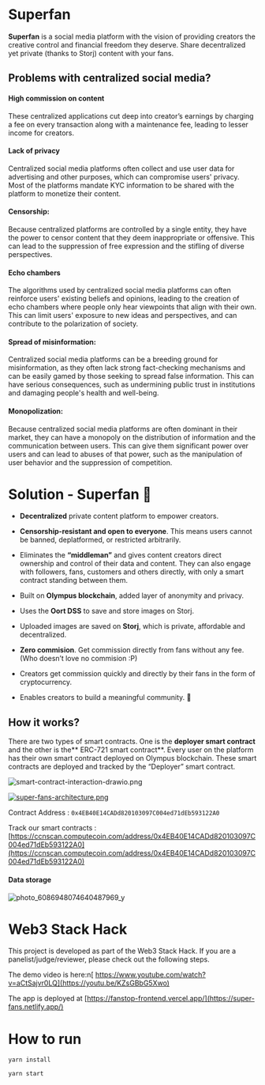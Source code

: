 # Superfan

**Superfan** is a social media platform with the vision of providing creators the creative control and financial freedom they deserve. Share decentralized yet private (thanks to Storj) content with your fans.

## Problems with centralized social media?


#### High commission on content
These centralized applications cut deep into creator’s earnings by charging a fee on every transaction along with a maintenance fee, leading to lesser income for creators. 


#### Lack of privacy
Centralized social media platforms often collect and use user data for advertising and other purposes, which can compromise users' privacy. Most of the platforms mandate KYC information to be shared with the platform to monetize their content.


#### Censorship: 
Because centralized platforms are controlled by a single entity, they have the power to censor content that they deem inappropriate or offensive. This can lead to the suppression of free expression and the stifling of diverse perspectives.


#### Echo chambers
The algorithms used by centralized social media platforms can often reinforce users' existing beliefs and opinions, leading to the creation of echo chambers where people only hear viewpoints that align with their own. This can limit users' exposure to new ideas and perspectives, and can contribute to the polarization of society.


#### Spread of misinformation:
Centralized social media platforms can be a breeding ground for misinformation, as they often lack strong fact-checking mechanisms and can be easily gamed by those seeking to spread false information. This can have serious consequences, such as undermining public trust in institutions and damaging people's health and well-being.

#### Monopolization: 

Because centralized social media platforms are often dominant in their market, they can have a monopoly on the distribution of information and the communication between users. This can give them significant power over users and can lead to abuses of that power, such as the manipulation of user behavior and the suppression of competition.


# Solution - Superfan :rocket:

- **Decentralized** private content platform to empower creators.

- **Censorship-resistant and open to everyone**. This means users cannot be banned, deplatformed, or restricted arbitrarily.

- Eliminates the **“middleman”** and gives content creators direct ownership and control of their data and content. They can also engage with followers, fans, customers and others directly, with only a smart contract standing between them.

- Built on **Olympus blockchain**, added layer of anonymity and privacy.

- Uses the **Oort DSS** to save and store images on Storj. 

- Uploaded images are saved on **Storj**, which is private, affordable and decentralized. 

- **Zero commision**. Get commission directly from fans without any fee. (Who doesn’t love no commision :P) 

- Creators get commission quickly and directly by their fans in the form of cryptocurrency.

- Enables creators to build a meaningful community. 🤝
 

## How it works? 

There are two types of smart contracts. One is the **deployer smart contract** and the other is the** ERC-721 smart contract**. Every user on the platform has their own smart contract deployed on Olympus blockchain. These smart contracts are deployed and tracked by the “Deployer” smart contract.

![smart-contract-interaction-drawio.png](https://user-images.githubusercontent.com/32927328/205826259-1fdc9eb9-6029-495d-aeb8-f5fe500ee4a1.jpeg)

[![super-fans-architecture.png](https://i.postimg.cc/pV1bCqpy/super-fans-architecture.png)](https://postimg.cc/4ntSNvvT)

Contract Address : ```0x4EB40E14CADd820103097C004ed71dEb593122A0```

Track our smart contracts : [https://ccnscan.computecoin.com/address/0x4EB40E14CADd820103097C004ed71dEb593122A0](https://ccnscan.computecoin.com/address/0x4EB40E14CADd820103097C004ed71dEb593122A0)

#### Data storage 

![photo_6086948074640487969_y](https://user-images.githubusercontent.com/32927328/205826724-489c8853-e730-407c-89ea-9ba8649c139f.jpg)

# Web3 Stack Hack 

This project is developed as part of the Web3 Stack Hack. If you are a panelist/judge/reviewer, please check out the following steps.

The demo video is here:n[ https://www.youtube.com/watch?v=aCtSajvr0LQ](https://youtu.be/KZsGBbG5Xwo)

The app is deployed at [https://fanstop-frontend.vercel.app/](https://super-fans.netlify.app/)



# How to run 

```
yarn install
```
```
yarn start
````
